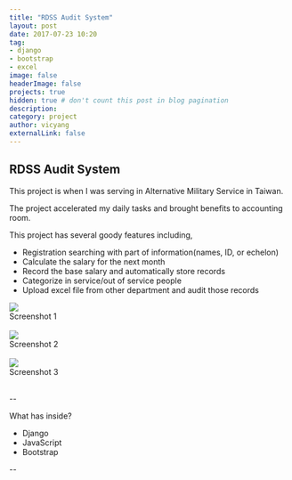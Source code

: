 ```yaml
---
title: "RDSS Audit System"
layout: post
date: 2017-07-23 10:20
tag:
- django
- bootstrap
- excel
image: false
headerImage: false
projects: true
hidden: true # don't count this post in blog pagination
description: 
category: project
author: vicyang
externalLink: false
---
```



## RDSS Audit System

This project is when I was serving in Alternative Military Service in Taiwan.

The project accelerated my daily tasks and brought benefits to accounting room.

This project has several goody features including,
- Registration searching with part of information(names, ID, or echelon)
- Calculate the salary for the next month
- Record the base salary and automatically store records
- Categorize in service/out of service people
- Upload excel file from other department and audit those records

<img src="{{site.url}}/assets/images/2017-07-23-rdss-audit-system/1.png">
<figcaption class="caption">Screenshot 1</figcaption>
<br/>

<img src="{{site.url}}/assets/images/2017-07-23-rdss-audit-system/1.png">
<figcaption class="caption">Screenshot 2</figcaption>
<br/>

<img src="{{site.url}}/assets/images/2017-07-23-rdss-audit-system/1.png">
<figcaption class="caption">Screenshot 3</figcaption>
<br/>

--

What has inside?

- Django
- JavaScript
- Bootstrap

--


